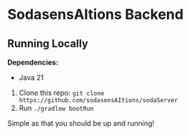 # SodasensAItions Backend

## Running Locally

**Dependencies:**
- Java 21

1. Clone this repo: ```git clone https://github.com/sodasensAItions/sodaServer```
2. Run ```./gradlew bootRun```

Simple as that you should be up and running!
